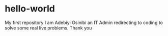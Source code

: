 # hello-world
My first repository
I am Adebiyi Osinibi an IT Admin redirecting to coding to solve some real live problems.
Thank you
